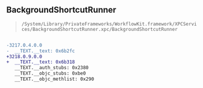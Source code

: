 ## BackgroundShortcutRunner

> `/System/Library/PrivateFrameworks/WorkflowKit.framework/XPCServices/BackgroundShortcutRunner.xpc/BackgroundShortcutRunner`

```diff

-3217.0.4.0.0
-  __TEXT.__text: 0x6b2fc
+3218.0.9.0.0
+  __TEXT.__text: 0x6b318
   __TEXT.__auth_stubs: 0x2380
   __TEXT.__objc_stubs: 0xbe0
   __TEXT.__objc_methlist: 0x290

```
